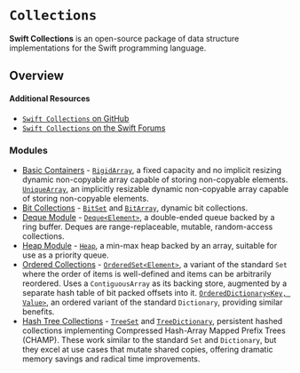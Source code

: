 # ``Collections``

**Swift Collections** is an open-source package of data structure implementations for the Swift programming language.

## Overview



#### Additional Resources

- [`Swift Collections` on GitHub](https://github.com/apple/swift-collections/)
- [`Swift Collections` on the Swift Forums](https://forums.swift.org/c/related-projects/collections/72)

### Modules

- [Basic Containers](./basiccontainers) - [`RigidArray`](./basiccontainers/rigidarray), a fixed capacity and no implicit resizing dynamic non-copyable array capable of storing non-copyable elements. [`UniqueArray`](./basiccontainers/uniquearray), an implicitly resizable dynamic non-copyable array capable of storing non-copyable elements.
- [Bit Collections](./bitcollections) - [`BitSet`](./bitcollections/bitset) and [`BitArray`](./bitcollections/bitarray), dynamic bit collections.
- [Deque Module](./dequemodule) - [`Deque<Element>`](./dequemodule/deque), a double-ended queue backed by a ring buffer. Deques are range-replaceable, mutable, random-access collections.
- [Heap Module](./heapmodule) - [`Heap`](./heapmodule/heap), a min-max heap backed by an array, suitable for use as a priority queue.
- [Ordered Collections](./orderedcollections) - [`OrderedSet<Element>`](./orderedcollections/orderedset), a variant of the standard `Set` where the order of items is well-defined and items can be arbitrarily reordered. Uses a `ContiguousArray` as its backing store, augmented by a separate hash table of bit packed offsets into it. [`OrderedDictionary<Key, Value>`](./orderedcollections/ordereddictionary), an ordered variant of the standard `Dictionary`, providing similar benefits.
- [Hash Tree Collections](./hashtreecollections) - [`TreeSet`](./hashtreecollections/treeset) and [`TreeDictionary`](./hashtreecollections/treedictionary), persistent hashed collections implementing Compressed Hash-Array Mapped Prefix Trees (CHAMP). These work similar to the standard `Set` and `Dictionary`, but they excel at use cases that mutate shared copies, offering dramatic memory savings and radical time improvements.
